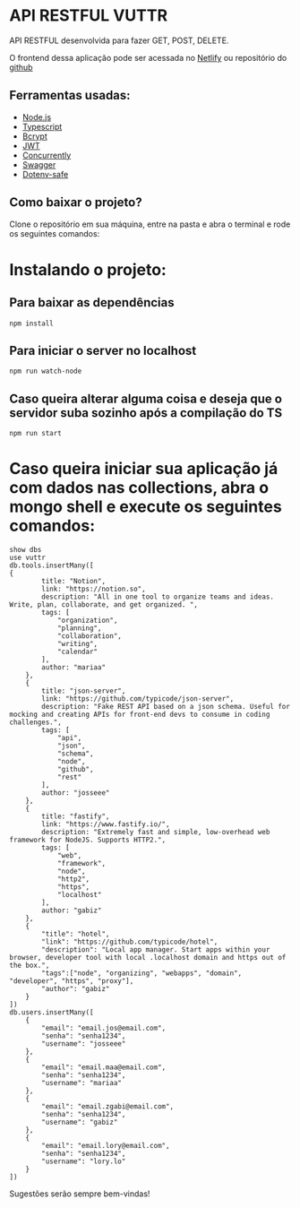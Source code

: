 # API RESTFUL VUTTR
API RESTFUL desenvolvida para fazer GET, POST, DELETE.

O frontend dessa aplicação pode ser acessada no [Netlify](https://vuttr-challenge.netlify.com/) ou repositório do [github](https://github.com/lorenyielpo/frontend-vuttr-bossabox)


## Ferramentas usadas:
- [Node.js](https://nodejs.org/en/)
- [Typescript](https://www.typescriptlang.org/)
- [Bcrypt](https://www.npmjs.com/package/bcrypt)
- [JWT](https://www.npmjs.com/package/jsonwebtoken)
- [Concurrently](https://www.npmjs.com/package/concurrently)
- [Swagger](https://swagger.io/)
- [Dotenv-safe](https://www.npmjs.com/package/dotenv-safe)

## Como baixar o projeto?

Clone o repositório em sua máquina, entre na pasta e abra o terminal e rode os seguintes comandos:

# Instalando o projeto:

## Para baixar as dependências 
```
npm install
```

## Para iniciar o server no localhost
```
npm run watch-node
```

## Caso queira alterar alguma coisa e deseja que o servidor suba sozinho após a compilação do TS
```
npm run start
```

# Caso queira iniciar sua aplicação já com dados nas collections, abra o mongo shell e execute os seguintes comandos:
```
show dbs
use vuttr
db.tools.insertMany([
{
        title: "Notion",
        link: "https://notion.so",
        description: "All in one tool to organize teams and ideas. Write, plan, collaborate, and get organized. ",
        tags: [
            "organization",
            "planning",
            "collaboration",
            "writing",
            "calendar"
        ],
        author: "mariaa"
    },
    {
        title: "json-server",
        link: "https://github.com/typicode/json-server",
        description: "Fake REST API based on a json schema. Useful for mocking and creating APIs for front-end devs to consume in coding challenges.",
        tags: [
            "api",
            "json",
            "schema",
            "node",
            "github",
            "rest"
        ],
        author: "josseee"
    },
    {
        title: "fastify",
        link: "https://www.fastify.io/",
        description: "Extremely fast and simple, low-overhead web framework for NodeJS. Supports HTTP2.",
        tags: [
            "web",
            "framework",
            "node",
            "http2",
            "https",
            "localhost"
        ],
        author: "gabiz"
    },
    {
        "title": "hotel",
        "link": "https://github.com/typicode/hotel",
        "description": "Local app manager. Start apps within your browser, developer tool with local .localhost domain and https out of the box.",
        "tags":["node", "organizing", "webapps", "domain", "developer", "https", "proxy"],
        "author": "gabiz"
    }
])
db.users.insertMany([
    {
        "email": "email.jos@email.com",
        "senha": "senha1234",
        "username": "josseee"
    },
    {
        "email": "email.maa@email.com",
        "senha": "senha1234",
        "username": "mariaa"
    },
    {
        "email": "email.zgabi@email.com",
        "senha": "senha1234",
        "username": "gabiz"
    },
    {
        "email": "email.lory@email.com",
        "senha": "senha1234",
        "username": "lory.lo"
    }
])
```

Sugestões serão sempre bem-vindas!
